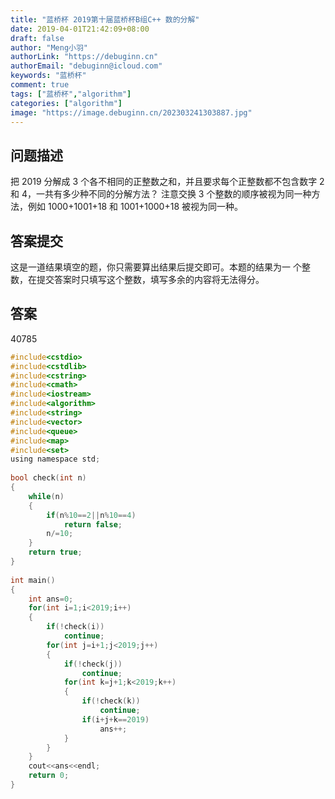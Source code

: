 ```yaml
---
title: "蓝桥杯 2019第十届蓝桥杯B组C++ 数的分解"
date: 2019-04-01T21:42:09+08:00
draft: false
author: "Meng小羽"
authorLink: "https://debuginn.cn"
authorEmail: "debuginn@icloud.com"
keywords: "蓝桥杯"
comment: true
tags: ["蓝桥杯","algorithm"]
categories: ["algorithm"]
image: "https://image.debuginn.cn/202303241303887.jpg"
---
```


## 问题描述

把 2019 分解成 3 个各不相同的正整数之和，并且要求每个正整数都不包含数字 2 和 4，一共有多少种不同的分解方法？
注意交换 3 个整数的顺序被视为同一种方法，例如 1000+1001+18 和 1001+1000+18 被视为同一种。

## 答案提交

这是一道结果填空的题，你只需要算出结果后提交即可。本题的结果为一 个整数，在提交答案时只填写这个整数，填写多余的内容将无法得分。

## 答案

40785

```c
#include<cstdio>
#include<cstdlib>
#include<cstring>
#include<cmath>
#include<iostream>
#include<algorithm>
#include<string>
#include<vector>
#include<queue>
#include<map>
#include<set>
using namespace std;
 
bool check(int n)
{
	while(n)
	{
		if(n%10==2||n%10==4)
			return false;
		n/=10;
	}
	return true;
}
 
int main()
{
	int ans=0;
	for(int i=1;i<2019;i++)
	{
		if(!check(i))
			continue;
		for(int j=i+1;j<2019;j++)
		{
			if(!check(j))
				continue;
			for(int k=j+1;k<2019;k++)
			{
				if(!check(k))
					continue;
				if(i+j+k==2019)
					ans++; 
			}
		} 
	}
	cout<<ans<<endl;
	return 0;
}
```
